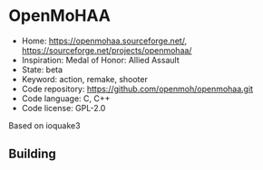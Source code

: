 # OpenMoHAA

- Home: https://openmohaa.sourceforge.net/, https://sourceforge.net/projects/openmohaa/
- Inspiration: Medal of Honor: Allied Assault
- State: beta
- Keyword: action, remake, shooter
- Code repository: https://github.com/openmoh/openmohaa.git
- Code language: C, C++
- Code license: GPL-2.0

Based on ioquake3

## Building
